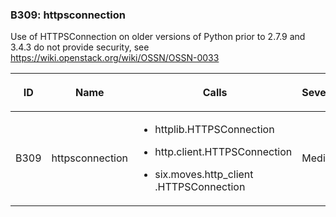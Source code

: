 ### B309: httpsconnection

Use of HTTPSConnection on older versions of Python prior to 2.7.9 and
3.4.3 do not provide security, see
<https://wiki.openstack.org/wiki/OSSN/OSSN-0033>

<table>
<colgroup>
<col style="width: 8%" />
<col style="width: 28%" />
<col style="width: 49%" />
<col style="width: 15%" />
</colgroup>
<thead>
<tr class="header">
<th><p>ID</p></th>
<th><p>Name</p></th>
<th><p>Calls</p></th>
<th><p>Severity</p></th>
</tr>
</thead>
<tbody>
<tr class="odd">
<td><p>B309</p></td>
<td><p>httpsconnection</p></td>
<td><ul>
<li><p>httplib.HTTPSConnection</p></li>
<li><p>http.client.HTTPSConnection</p></li>
<li><p>six.moves.http_client .HTTPSConnection</p></li>
</ul></td>
<td><p>Medium</p></td>
</tr>
</tbody>
</table>

